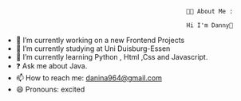                                                        👨‍💻 About Me :

                                                       Hi I'm Danny👋

- 🔭 I’m currently working on a new Frontend Projects
- 🌱 I’m currently studying at Uni Duisburg-Essen
- 📖 I’m currently learning Python , Html ,Css and Javascript.
- ❓ Ask me about Java.
- 📫 How to reach me: danina964@gmail.com
- 😄 Pronouns: excited

<!--
**Danny1024-na/Danny1024-na** is a ✨ _special_ ✨ repository because its `README.md` (this file) appears on your GitHub profile.

Here are some ideas to get you started:

-->
